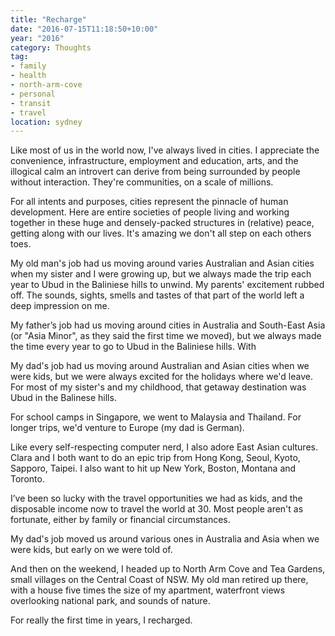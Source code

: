 ```yaml
---
title: "Recharge"
date: "2016-07-15T11:18:50+10:00"
year: "2016"
category: Thoughts
tag:
- family
- health
- north-arm-cove
- personal
- transit
- travel
location: sydney
---
```

Like most of us in the world now, I've always lived in cities. I appreciate the convenience, infrastructure, employment and education, arts, and the illogical calm an introvert can derive from being surrounded by people without interaction. They're communities, on a scale of millions.

For all intents and purposes, cities represent the pinnacle of human development. Here are entire societies of people living and working together in these huge and densely-packed structures in (relative) peace, getting along with our lives. It's amazing we don't all step on each others toes.

My old man's job had us moving around varies Australian and Asian cities when my sister and I were growing up, but we always made the trip each year to Ubud in the Baliniese hills to unwind. My parents' excitement rubbed off. The sounds, sights, smells and tastes of that part of the world left a deep impression on me.

My father’s job had us moving around cities in Australia and South-East Asia (or "Asia Minor", as they said the first time we moved), but we always made the time every year to go to Ubud in the Baliniese hills. With 

My dad's job had us moving around Australian and Asian cities when we were kids, but we were always excited for the holidays where we'd leave. For most of my sister's and my childhood, that getaway destination was Ubud in the Balinese hills. 

For school camps in Singapore, we went to Malaysia and Thailand. For longer trips, we'd venture to Europe (my dad is German).

Like every self-respecting computer nerd, I also adore East Asian cultures. Clara and I both want to do an epic trip from Hong Kong, Seoul, Kyoto, Sapporo, Taipei. I also want to hit up New York, Boston, Montana and Toronto.

I’ve been so lucky with the travel opportunities we had as kids, and the disposable income now to travel the world at 30. Most people aren't as fortunate, either by family or financial circumstances.

My dad's job moved us around various ones in Australia and Asia when we were kids, but early on we were told of.

And then on the weekend, I headed up to North Arm Cove and Tea Gardens, small villages on the Central Coast of NSW. My old man retired up there, with a house five times the size of my apartment, waterfront views overlooking national park, and sounds of nature.

For really the first time in years, I recharged.

